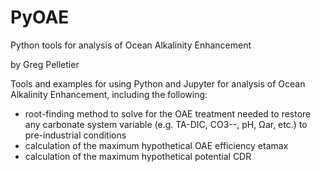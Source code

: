 # PyOAE
Python tools for analysis of Ocean Alkalinity Enhancement

by Greg Pelletier

Tools and examples for using Python and Jupyter for analysis of Ocean Alkalinity Enhancement, including the following:

- root-finding method to solve for the OAE treatment needed to restore any carbonate system variable (e.g. TA-DIC, CO3--, pH, Ωar, etc.) to pre-industrial conditions
- calculation of the maximum hypothetical OAE efficiency etamax
- calculation of the maximum hypothetical potential CDR



